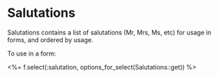 Salutations
===========

Salutations contains a list of salutations (Mr, Mrs, Ms, etc) for usage in forms, and ordered by usage.


To use in a form:

  <%= f.select(:salutation, options_for_select(Salutations::get)) %>
